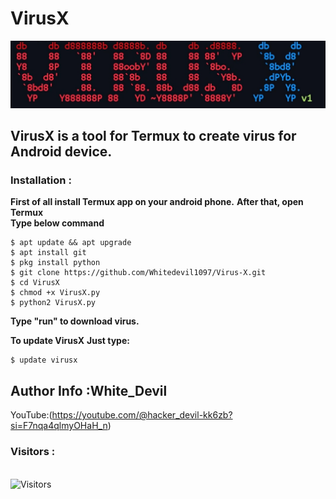 # VirusX
<img src="IMG_20200128_154104.jpg"><br>
## VirusX is a tool for Termux to create virus for Android device.
### Installation :
**First of all install Termux app on your android phone.**
**After that, open Termux** <br>
**Type below command** <br>
```
$ apt update && apt upgrade
$ apt install git
$ pkg install python
$ git clone https://github.com/Whitedevil1097/Virus-X.git
$ cd VirusX
$ chmod +x VirusX.py
$ python2 VirusX.py
```
**Type "run" to download virus.**

**To update VirusX**
**Just type:**
```
$ update virusx
```
## Author Info :White_Devil
YouTube:(https://youtube.com/@hacker_devil-kk6zb?si=F7nqa4qlmyOHaH_n)
<br>

<h3>Visitors :</h3>
<br>
<img src="https://profile-counter.glitch.me/whitedevil1097/count.svg" alt="Visitors">
